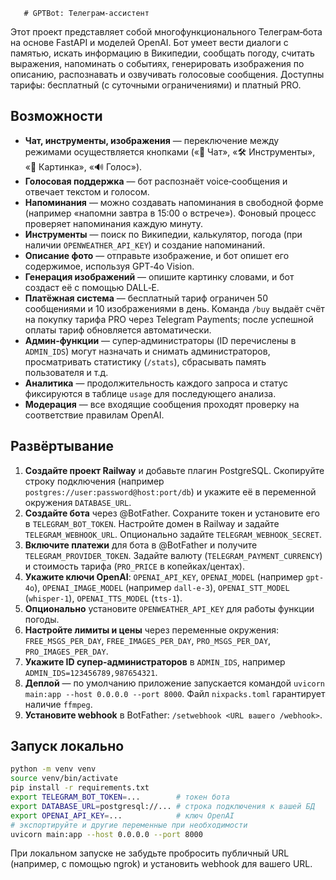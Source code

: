        # GPTBot: Телеграм‑ассистент

Этот проект представляет собой многофункционального Телеграм‑бота на основе FastAPI и моделей OpenAI.  Бот умеет вести диалоги с памятью, искать информацию в Википедии, сообщать погоду, считать выражения, напоминать о событиях, генерировать изображения по описанию, распознавать и озвучивать голосовые сообщения.  Доступны тарифы: бесплатный (с суточными ограничениями) и платный PRO.

## Возможности

* **Чат, инструменты, изображения** — переключение между режимами осуществляется кнопками («💬 Чат», «🛠 Инструменты», «🎨 Картинка», «🔊 Голос»).
* **Голосовая поддержка** — бот распознаёт voice‑сообщения и отвечает текстом и голосом.
* **Напоминания** — можно создавать напоминания в свободной форме (например «напомни завтра в 15:00 о встрече»).  Фоновый процесс проверяет напоминания каждую минуту.
* **Инструменты** — поиск по Википедии, калькулятор, погода (при наличии `OPENWEATHER_API_KEY`) и создание напоминаний.
* **Описание фото** — отправьте изображение, и бот опишет его содержимое, используя GPT‑4o Vision.
* **Генерация изображений** — опишите картинку словами, и бот создаст её с помощью DALL‑E.
* **Платёжная система** — бесплатный тариф ограничен 50 сообщениями и 10 изображениями в день.  Команда `/buy` выдаёт счёт на покупку тарифа PRO через Telegram Payments; после успешной оплаты тариф обновляется автоматически.
* **Админ‑функции** — супер‑администраторы (ID перечислены в `ADMIN_IDS`) могут назначать и снимать администраторов, просматривать статистику (`/stats`), сбрасывать память пользователя и т.д.
* **Аналитика** — продолжительность каждого запроса и статус фиксируются в таблице `usage` для последующего анализа.
* **Модерация** — все входящие сообщения проходят проверку на соответствие правилам OpenAI.

## Развёртывание

1. **Создайте проект Railway** и добавьте плагин PostgreSQL.  Скопируйте строку подключения (например `postgres://user:password@host:port/db`) и укажите её в переменной окружения `DATABASE_URL`.
2. **Создайте бота** через @BotFather.  Сохраните токен и установите его в `TELEGRAM_BOT_TOKEN`.  Настройте домен в Railway и задайте `TELEGRAM_WEBHOOK_URL`.  Опционально задайте `TELEGRAM_WEBHOOK_SECRET`.
3. **Включите платежи** для бота в @BotFather и получите `TELEGRAM_PROVIDER_TOKEN`.  Задайте валюту (`TELEGRAM_PAYMENT_CURRENCY`) и стоимость тарифа (`PRO_PRICE` в копейках/центах).
4. **Укажите ключи OpenAI**: `OPENAI_API_KEY`, `OPENAI_MODEL` (например `gpt-4o`), `OPENAI_IMAGE_MODEL` (например `dall-e-3`), `OPENAI_STT_MODEL` (`whisper-1`), `OPENAI_TTS_MODEL` (`tts-1`).
5. **Опционально** установите `OPENWEATHER_API_KEY` для работы функции погоды.
6. **Настройте лимиты и цены** через переменные окружения: `FREE_MSGS_PER_DAY`, `FREE_IMAGES_PER_DAY`, `PRO_MSGS_PER_DAY`, `PRO_IMAGES_PER_DAY`.
7. **Укажите ID супер‑администраторов** в `ADMIN_IDS`, например `ADMIN_IDS=123456789,987654321`.
8. **Деплой** — по умолчанию приложение запускается командой `uvicorn main:app --host 0.0.0.0 --port 8000`.  Файл `nixpacks.toml` гарантирует наличие `ffmpeg`.
9. **Установите webhook** в BotFather: `/setwebhook <URL вашего /webhook>`.

## Запуск локально

```bash
python -m venv venv
source venv/bin/activate
pip install -r requirements.txt
export TELEGRAM_BOT_TOKEN=...        # токен бота
export DATABASE_URL=postgresql://... # строка подключения к вашей БД
export OPENAI_API_KEY=...            # ключ OpenAI
# экспортируйте и другие переменные при необходимости
uvicorn main:app --host 0.0.0.0 --port 8000
```

При локальном запуске не забудьте пробросить публичный URL (например, с помощью ngrok) и установить webhook для вашего URL.